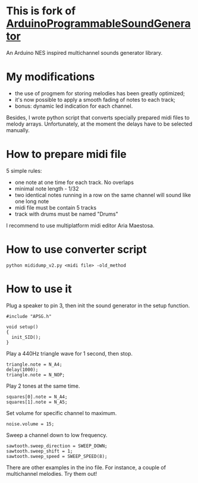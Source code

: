 # This is fork of [ArduinoProgrammableSoundGenerator](https://github.com/Benjamin-Lapointe-Pinel/ArduinoProgrammableSoundGenerator)
An Arduino NES inspired multichannel sounds generator library.

# My modifications
* the use of progmem for storing melodies has been greatly optimized; 
* it's now possible to apply a smooth fading of notes to each track;
* bonus: dynamic led indication for each channel.

Besides, I wrote python script that converts specially prepared midi files to melody arrays. Unfortunately, at the moment the delays have to be selected manually.

# How to prepare midi file
5 simple rules:
  * one note at one time for each track. No overlaps
  * minimal note length - 1/32
  * two identical notes running in a row on the same channel will sound like one long note
  * midi file must be contain 5 tracks
  * track with drums must be named "Drums"

I recommend to use multiplatform midi editor Aria Maestosa.

# How to use converter script
```
python mididump_v2.py <midi file> -old_method
```

# How to use it
Plug a speaker to pin 3, then init the sound generator in the setup function.
```
#include "APSG.h"

void setup()
{
  init_SID();
}
```
Play a 440Hz triangle wave for 1 second, then stop.
```
triangle.note = N_A4;
delay(1000);
triangle.note = N_NOP;
```
Play 2 tones at the same time.
```
squares[0].note = N_A4;
squares[1].note = N_A5;
```
Set volume for specific channel to maximum.
```
noise.volume = 15;
```
Sweep a channel down to low frequency.
```
sawtooth.sweep_direction = SWEEP_DOWN;
sawtooth.sweep_shift = 1;
sawtooth.sweep_speed = SWEEP_SPEED(8);
```
There are other examples in the ino file. For instance, a couple of multichannel melodies. Try them out!